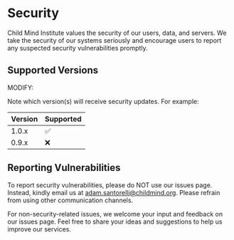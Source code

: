 # Security

Child Mind Institute values the security of our users, data, and servers. We take the security of our systems seriously and encourage users to report any suspected security vulnerabilities promptly.

## Supported Versions

MODIFY:

Note which version(s) will receive security updates. For example:

| Version | Supported          |
| ------- | ------------------ |
| 1.0.x   | :white_check_mark: |
| 0.9.x   | :x:                |

## Reporting Vulnerabilities

To report security vulnerabilities, please do NOT use our issues page. Instead, kindly email us at adam.santorelli@childmind.org. Please refrain from using other communication channels.

For non-security-related issues, we welcome your input and feedback on our issues page. Feel free to share your ideas and suggestions to help us improve our services.
